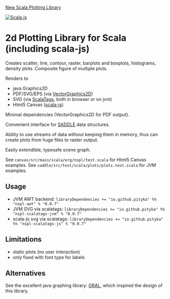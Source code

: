 [New Scala Plotting Library](https://pityka.github.io/nspl/)

[![Scala.js](https://www.scala-js.org/assets/badges/scalajs-0.6.8.svg)](https://www.scala-js.org)

# 2d Plotting Library for Scala (including scala-js)

Creates scatter, line, contour, raster, barplots and boxplots, histograms, density plots. Composite figure of multiple plots.

Renders to
* java Graphics2D
* PDF/SVG/EPS (via [VectorGraphics2D](https://github.com/eseifert/vectorgraphics2d))
* SVG (via [ScalaTags](http://www.lihaoyi.com/scalatags/), both in browser or on jvm)
* Html5 Canvas ([scala-js](http://www.scala-js.org))

Minimal dependencies (VectorGraphics2D for PDF output).

Convenient interface for [SADDLE](https://saddle.github.io/) data structures.

Ability to use streams of data without keeping them in memory, thus can create plots from huge files to raster output.

Easily extendible, typesafe scene graph.

See `canvas/src/main/scala/org/nspl/test.scala` for Html5 Canvas examples.
See `saddle/src/test/scala/plots/plots.test.scala` for JVM examples.

## Usage

* JVM AWT backend: `libraryDependencies += "io.github.pityka" %% "nspl-awt" % "0.0.7"`
* JVM SVG via scalatags: `libraryDependencies += "io.github.pityka" %% "nspl-scalatags-jvm" % "0.0.7"`
* scala-js svg via scalatags: `libraryDependencies += "io.github.pityka" %% "nspl-scalatags-js" % "0.0.7"` 


## Limitations
* static plots (no user interaction)
* only fixed with font type for labels

## Alternatives

See the excellent java graphing library: [GRAL](https://github.com/eseifert/gral), which inspired the design of this library.
